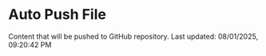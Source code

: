 # Auto Push File

Content that will be pushed to GitHub repository.
Last updated: 08/01/2025, 09:20:42 PM